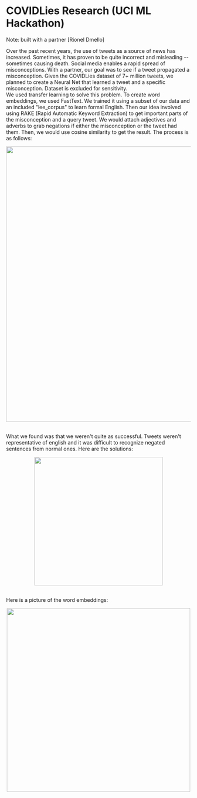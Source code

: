 # COVIDLies Research (UCI ML Hackathon)
Note: built with a partner [Rionel Dmello]

Over the past recent years, the use of tweets as a source of news has increased. Sometimes, it has proven to be quite incorrect and misleading -- sometimes causing death.
Social media enables a rapid spread of misconceptions. With a partner, our goal was to see if a tweet propagated a misconception. Given the COVIDLies dataset of 7+ million tweets,
we planned to create a Neural Net that learned a tweet and a specific misconception. Dataset is excluded for sensitivity.
<br />
We used transfer learning to solve this problem. To create word embeddings, we used FastText. We trained it using a subset of our data and an included "lee_corpus" to learn
formal English. Then our idea involved using RAKE (Rapid Automatic Keyword Extraction) to get important parts of the misconception and a query tweet. We would attach adjectives 
and adverbs to grab negations if either the misconception or the tweet had them. Then, we would use cosine similarity to get the result. The process is as follows:
<p align="center">
  <img src="https://user-images.githubusercontent.com/47437080/121442775-2a9e3280-c941-11eb-8384-ba32bff00731.png" width=750>
</p>
<br />
What we found was that we weren't quite as successful. Tweets weren't representative of english and it was difficult to recognize negated sentences from normal ones. Here are the
solutions:
<p align="center">
  <img src="https://user-images.githubusercontent.com/47437080/121442835-41448980-c941-11eb-896a-31ec84b9aba6.png" width=350>
</p>
<br /> Here is a picture of the word embeddings:
<p align="center">
  <img src="https://user-images.githubusercontent.com/47437080/121442888-58837700-c941-11eb-9678-c51102709d52.png" width=500>
</p>
